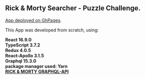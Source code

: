 ## Rick & Morty Searcher - Puzzle Challenge.

[App deployed on GhPages](https://zigaran.github.io/rickmorty-web/).

This App was developed from scratch, using:</br>

**React 16.9.0**</br>
**TypeScript 3.7.2**</br>
**Redux 4.0.5**</br>
**React-Apollo 3.1.5**</br>
**Graphql 15.3.0**</br>
**package manager used: Yarn**</br>
**[RICK & MORTY GRAPHQL-API](https://rickandmortyapi.com/graphql)**</br>
